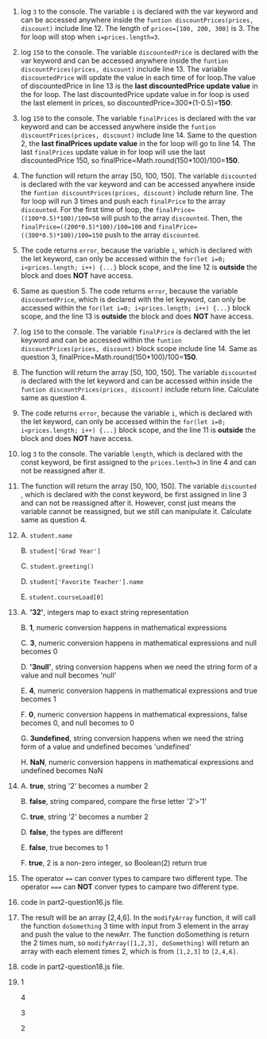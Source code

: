 1. log `3` to the console. The variable `i` is declared with the var keyword and can be accessed anywhere inside the `funtion discountPrices(prices, discount)` include line 12. The length of `prices=[100, 200, 300]` is 3. The for loop will stop when `i=prices.length=3`.

2. log `150` to the console. The variable `discountedPrice` is declared with the var keyword and can be accessed anywhere inside the `funtion discountPrices(prices, discount)` include line 13. The variable `discountedPrice` will update the value in each time of for loop.The value of discountedPrice in line 13 is the **last discountedPrice update value** in the for loop. The last discountedPrice update value in for loop is used the last element in prices, so discountedPrice=300*(1-0.5)=**150**.

3. log `150` to the console. The variable `finalPrices` is declared with the var keyword and can be accessed anywhere inside the `funtion discountPrices(prices, discount)` include line 14. Same to the question 2, the **last finalPrices update value** in the for loop will go to line 14. The last `finalPrices` update value in for loop will use the last discountedPrice 150, so finalPrice=Math.round(150*100)/100=**150**.

4. The function will return the array [50, 100, 150]. The variable `discounted` is declared with the var keyword and can be accessed anywhere inside the `funtion discountPrices(prices, discount)` include return line. The for loop will run 3 times and push each `finalPrice` to the array `discounted`. For the first time of loop, the `finalPrice=((100*0.5)*100)/100=50` will push to the array `discounted`. Then, the `finalPrice=((200*0.5)*100)/100=100` and `finalPrice=((300*0.5)*100)/100=150` push to the array `discounted`.

5. The code returns `error`, because the variable `i`, which is declared with the let keyword, can only be accessed within the `for(let i=0; i<prices.length; i++) {...}` block scope, and the line 12 is **outside** the block and does **NOT** have access.

6. Same as question 5. The code returns `error`, because the variable `discountedPrice`, which is declared with the let keyword, can only be accessed within the `for(let i=0; i<prices.length; i++) {...}` block scope, and the line 13 is **outside** the block and does **NOT** have access.

7. log `150` to the console. The variable `finalPrice` is declared with the let keyword and can be accessed within the `funtion discountPrices(prices, discount)` block scope include line 14. Same as question 3, finalPrice=Math.round(150*100)/100=**150**.

8. The function will return the array [50, 100, 150]. The variable `discounted` is declared with the let keyword and can be accessed within inside the `funtion discountPrices(prices, discount)` include return line. Calculate same as question 4.

9. The code returns `error`, because the variable `i`, which is declared with the let keyword, can only be accessed within the `for(let i=0; i<prices.length; i++) {...}` block scope, and the line 11 is **outside** the block and does **NOT** have access.

10. log `3` to the console. The variable `length`, which is declared with the const keyword, be first assigned to the `prices.lenth=3` in line 4 and can not be reassigned after it.

11. The function will return the array [50, 100, 150]. The variable `discounted` , which is declared with the const keyword, be first assigned in line 3 and can not be reassigned after it. However, const just means the variable cannot be reassigned, but we still can manipulate it. Calculate same as question 4.

12. A. `student.name`

    B. `student['Grad Year']`

    C. `student.greeting()`

    D. `student['Favorite Teacher'].name`

    E. `student.courseLoad[0]`

13. A. **'32'**, integers map to exact string representation

    B. **1**, numeric conversion happens in mathematical expressions

    C. **3**, numeric conversion happens in mathematical expressions and null becomes 0

    D. **'3null'**, string conversion happens when we need the string form of a value and null becomes 'null'

    E. **4**, numeric conversion happens in mathematical expressions and true becomes 1

    F. **0**, numeric conversion happens in mathematical expressions, false becomes 0, and null becomes to 0

    G. **3undefined**, string conversion happens when we need the string form of a value and undefined becomes 'undefined'

    H. **NaN**, numeric conversion happens in mathematical expressions and undefined becomes NaN

14. A. **true**, string '2' becomes a number 2

    B. **false**, string compared, compare the firse letter '2'>'1'

    C. **true**, string '2' becomes a number 2

    D. **false**, the types are different

    E. **false**, true becomes to 1

    F. **true**, 2 is a non-zero integer, so Boolean(2) return true

15. The operator `==` can conver types to campare two different type. The operator `===` can **NOT** conver types to campare two different type.

16. code in part2-question16.js file.

17. The result will be an array [2,4,6]. In the `modifyArray` function, it will call the function `doSomething` 3 time with input from 3 element in the array and push the value to the newArr. The function doSomething is return the 2 times num, so `modifyArray([1,2,3], doSomething)` will return an array with each element times 2, which is from `[1,2,3]` to `[2,4,6]`.

18. code in part2-question18.js file.

19. 1

    4

    3
    
    2